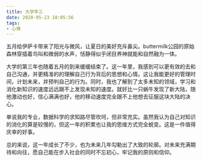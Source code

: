 ```yaml
---
title: 大学年三
date: 2020-05-23 18:05:56
tags: 
- 心情
---
```

五月给伊萨卡带来了阳光与微风，让夏日的美好充斥鼻尖。buttermilk公园的原始森林穿插着鸟叫和微弱的水声，恬静得似乎闭目养神就能和自然融为一体。

大学的第三年也随着五月的到来缓缓结束了。这一年里，我感到可以更有效的去和自己沟通，并更精准的的理解自己行为背后的思想和心情。这让我能更好的管理时间，计划未来，并预判自己的行为。同时，我也了解到了太多未知的领域，学习和消化新知识的速度远远跟不上发现未知的速度。就好比一只蜗牛发现了新大陆，随他激动也好，信心满满也好，他的移动速度完全跟不上他想去征服这块大陆的决心。

单说我的专业，数据科学的求知路尽管坎坷，但非常充实。虽然我认为自己对知识的消化的算是较慢的，但这一年的积累也让我的思维方式完全蜕变。这是一件值得庆幸的好事。

总的来说，这一年成长了不少，也为未来几年勾勒出了大致的轮廓。对未来充满期待和向往，愿自己能在步入社会的同时不忘初心，牢记我的原则和信仰。


